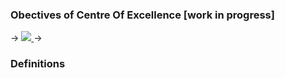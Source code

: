 ### Obectives of Centre Of Excellence [work in progress]


-> <a href="https://olivermak.es/">
  <img src="https://rawgit.com/Abdul2/CentreOfExcellence/master/CeO-objectives%20.png">
</a> ->

### Definitions

